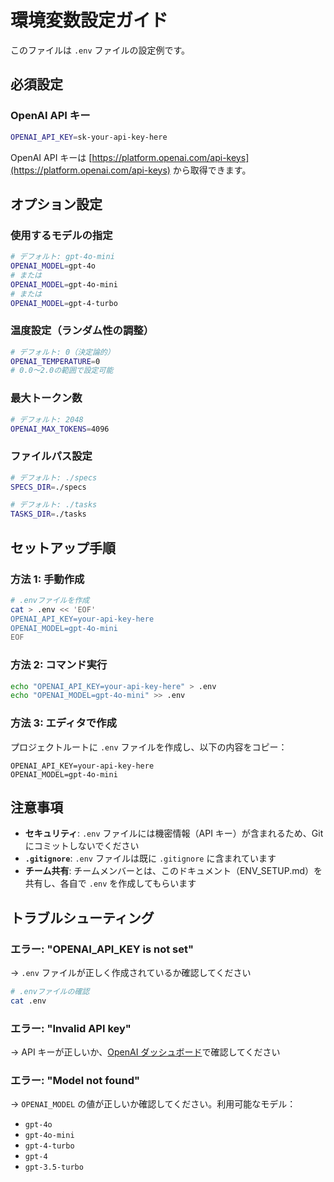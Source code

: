 # 環境変数設定ガイド

このファイルは `.env` ファイルの設定例です。

## 必須設定

### OpenAI API キー

```bash
OPENAI_API_KEY=sk-your-api-key-here
```

OpenAI API キーは [https://platform.openai.com/api-keys](https://platform.openai.com/api-keys) から取得できます。

## オプション設定

### 使用するモデルの指定

```bash
# デフォルト: gpt-4o-mini
OPENAI_MODEL=gpt-4o
# または
OPENAI_MODEL=gpt-4o-mini
# または
OPENAI_MODEL=gpt-4-turbo
```

### 温度設定（ランダム性の調整）

```bash
# デフォルト: 0（決定論的）
OPENAI_TEMPERATURE=0
# 0.0〜2.0の範囲で設定可能
```

### 最大トークン数

```bash
# デフォルト: 2048
OPENAI_MAX_TOKENS=4096
```

### ファイルパス設定

```bash
# デフォルト: ./specs
SPECS_DIR=./specs

# デフォルト: ./tasks
TASKS_DIR=./tasks
```

## セットアップ手順

### 方法 1: 手動作成

```bash
# .envファイルを作成
cat > .env << 'EOF'
OPENAI_API_KEY=your-api-key-here
OPENAI_MODEL=gpt-4o-mini
EOF
```

### 方法 2: コマンド実行

```bash
echo "OPENAI_API_KEY=your-api-key-here" > .env
echo "OPENAI_MODEL=gpt-4o-mini" >> .env
```

### 方法 3: エディタで作成

プロジェクトルートに `.env` ファイルを作成し、以下の内容をコピー：

```
OPENAI_API_KEY=your-api-key-here
OPENAI_MODEL=gpt-4o-mini
```

## 注意事項

- **セキュリティ**: `.env` ファイルには機密情報（API キー）が含まれるため、Git にコミットしないでください
- **`.gitignore`**: `.env` ファイルは既に `.gitignore` に含まれています
- **チーム共有**: チームメンバーとは、このドキュメント（ENV_SETUP.md）を共有し、各自で `.env` を作成してもらいます

## トラブルシューティング

### エラー: "OPENAI_API_KEY is not set"

→ `.env` ファイルが正しく作成されているか確認してください

```bash
# .envファイルの確認
cat .env
```

### エラー: "Invalid API key"

→ API キーが正しいか、[OpenAI ダッシュボード](https://platform.openai.com/api-keys)で確認してください

### エラー: "Model not found"

→ `OPENAI_MODEL` の値が正しいか確認してください。利用可能なモデル：

- `gpt-4o`
- `gpt-4o-mini`
- `gpt-4-turbo`
- `gpt-4`
- `gpt-3.5-turbo`
